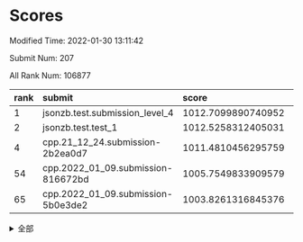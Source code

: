# Scores

Modified Time: 2022-01-30 13:11:42

Submit Num: 207

All Rank Num: 106877

| rank |               submit               |       score        |       sigma        | pk_num |
| :--- | :--------------------------------- | :----------------- | :----------------- | :----- |
| 1    | jsonzb.test.submission_level_4     | 1012.7099890740952 | 0.8068273995539241 | 2065   |
| 2    | jsonzb.test.test_1                 | 1012.5258312405031 | 0.7659253135223066 | 2065   |
| 4    | cpp.21_12_24.submission-2b2ea0d7   | 1011.4810456295759 | 0.8189899714062834 | 2070   |
| 54   | cpp.2022_01_09.submission-816672bd | 1005.7549833909579 | 0.7195600356495895 | 2063   |
| 65   | cpp.2022_01_09.submission-5b0e3de2 | 1003.8261316845376 | 0.7090164588075238 | 2068   |


<details>
<summary>全部</summary>

| rank |                 submit                 |       score        |       sigma        | pk_num |
| :--- | :------------------------------------- | :----------------- | :----------------- | :----- |
| 1    | jsonzb.test.submission_level_4         | 1012.7099890740952 | 0.8068273995539241 | 2065   |
| 2    | jsonzb.test.test_1                     | 1012.5258312405031 | 0.7659253135223066 | 2065   |
| 3    | gobigger.level_3.submission_level_3_16 | 1011.7561503255638 | 0.7720575852029854 | 2062   |
| 4    | cpp.21_12_24.submission-2b2ea0d7       | 1011.4810456295759 | 0.8189899714062834 | 2070   |
| 5    | gobigger.level_3.submission_level_3_30 | 1011.3631281438767 | 0.776338994973525  | 2065   |
| 6    | gobigger.level_3.submission_level_3_46 | 1011.143601424285  | 0.7832468480216064 | 2064   |
| 7    | gobigger.level_3.submission_level_3_35 | 1011.1001410049821 | 0.7953065158716848 | 2065   |
| 8    | gobigger.level_3.submission_level_3_3  | 1011.0700775142138 | 0.7825011263642436 | 2070   |
| 9    | gobigger.level_3.submission_level_3_7  | 1010.8876224073049 | 0.7648019111792655 | 2064   |
| 10   | gobigger.level_3.submission_level_3_45 | 1010.812450200796  | 0.7605817846522193 | 2067   |
| 11   | gobigger.level_3.submission_level_3_0  | 1010.7249191147058 | 0.7597433163720637 | 2066   |
| 12   | gobigger.level_3.submission_level_3_29 | 1010.6760815322862 | 0.7686906362500981 | 2064   |
| 13   | gobigger.level_3.submission_level_3_10 | 1010.6636102467161 | 0.7648843763439732 | 2066   |
| 14   | gobigger.level_3.submission_level_3_11 | 1010.6514339091541 | 0.7617506080205304 | 2069   |
| 15   | gobigger.level_3.submission_level_3_5  | 1010.6347864916002 | 0.7587451723480779 | 2067   |
| 16   | gobigger.level_3.submission_level_3_25 | 1010.605809443555  | 0.7721750656054721 | 2068   |
| 17   | gobigger.level_3.submission_level_3_20 | 1010.5822285459465 | 0.7549325246815226 | 2070   |
| 18   | gobigger.level_3.submission_level_3_27 | 1010.580500142376  | 0.7494327599430571 | 2066   |
| 19   | gobigger.level_3.submission_level_3_24 | 1010.5783066373228 | 0.7565640751834067 | 2068   |
| 20   | gobigger.level_3.submission_level_3_22 | 1010.5540808636879 | 0.7615599985282822 | 2068   |
| 21   | gobigger.level_3.submission_level_3_14 | 1010.5500252614984 | 0.7825593461355622 | 2067   |
| 22   | gobigger.level_3.submission_level_3_39 | 1010.5348340414304 | 0.7804513330103056 | 2066   |
| 23   | gobigger.level_3.submission_level_3_17 | 1010.5253973474107 | 0.7735239611339892 | 2067   |
| 24   | gobigger.level_3.submission_level_3_21 | 1010.4975076902466 | 0.7678594148333177 | 2069   |
| 25   | gobigger.level_3.submission_level_3_6  | 1010.4533496133104 | 0.7673442098246255 | 2066   |
| 26   | gobigger.level_3.submission_level_3_9  | 1010.2047670873987 | 0.7538295918978644 | 2063   |
| 27   | gobigger.level_3.submission_level_3_32 | 1010.1124907842151 | 0.7692501457797377 | 2065   |
| 28   | gobigger.level_3.submission_level_3_43 | 1010.0364931462207 | 0.7537078508588649 | 2064   |
| 29   | gobigger.level_3.submission_level_3_28 | 1010.014345259526  | 0.7836224936322874 | 2065   |
| 30   | gobigger.level_3.submission_level_3_48 | 1010.0064000681366 | 0.7397946561669992 | 2067   |
| 31   | gobigger.level_3.submission_level_3_34 | 1009.8903920791898 | 0.7544811792782679 | 2063   |
| 32   | gobigger.level_3.submission_level_3_4  | 1009.862734812777  | 0.7555673093725608 | 2066   |
| 33   | gobigger.level_3.submission_level_3_12 | 1009.831052205664  | 0.7414533405088056 | 2067   |
| 34   | gobigger.level_3.submission_level_3_26 | 1009.8127199828887 | 0.755392186352218  | 2067   |
| 35   | gobigger.level_3.submission_level_3_33 | 1009.7741267505712 | 0.7814540962520613 | 2064   |
| 36   | gobigger.level_3.submission_level_3_31 | 1009.7619882737829 | 0.7635588174540656 | 2063   |
| 37   | gobigger.level_3.submission_level_3_47 | 1009.7224273294621 | 0.7545441815256604 | 2064   |
| 38   | gobigger.level_3.submission_level_3_42 | 1009.5360827418593 | 0.73815507184118   | 2068   |
| 39   | gobigger.level_3.submission_level_3_1  | 1009.5336850618465 | 0.7505037811906398 | 2063   |
| 40   | gobigger.level_3.submission_level_3_19 | 1009.3933692320186 | 0.7602677941798724 | 2067   |
| 41   | gobigger.level_3.submission_level_3_13 | 1009.3067083951295 | 0.7597672434533781 | 2064   |
| 42   | gobigger.level_3.submission_level_3_41 | 1009.2003217334995 | 0.7719217248952955 | 2064   |
| 43   | gobigger.level_3.submission_level_3_38 | 1009.1635432462076 | 0.7467129078648601 | 2069   |
| 44   | gobigger.level_3.submission_level_3_49 | 1009.1275810436699 | 0.7695819919020057 | 2067   |
| 45   | gobigger.level_3.submission_level_3_8  | 1009.0203947592443 | 0.760268468957494  | 2065   |
| 46   | gobigger.level_3.submission_level_3_2  | 1008.8527211459894 | 0.7572392466701153 | 2061   |
| 47   | gobigger.level_3.submission_level_3_44 | 1008.8429455269927 | 0.7421846571807177 | 2059   |
| 48   | gobigger.level_3.submission_level_3_36 | 1008.806126489371  | 0.7471551457631339 | 2063   |
| 49   | gobigger.level_3.submission_level_3_15 | 1008.7749689563627 | 0.7378714818354277 | 2065   |
| 50   | gobigger.level_3.submission_level_3_18 | 1008.724838619771  | 0.7522910299554961 | 2062   |
| 51   | gobigger.level_3.submission_level_3_23 | 1008.6857240183974 | 0.7385521926942757 | 2067   |
| 52   | gobigger.level_3.submission_level_3_40 | 1008.2435335603504 | 0.7594515429089022 | 2060   |
| 53   | gobigger.level_3.submission_level_3_37 | 1007.669534172     | 0.7487201570918104 | 2063   |
| 54   | cpp.2022_01_09.submission-816672bd     | 1005.7549833909579 | 0.7195600356495895 | 2063   |
| 55   | gobigger.level_1.submission_level_1_21 | 1005.025935471406  | 0.7135806604962304 | 2066   |
| 56   | gobigger.level_1.submission_level_1_19 | 1004.7138356690903 | 0.7235741837956099 | 2068   |
| 57   | gobigger.level_1.submission_level_1_27 | 1004.4538458815754 | 0.720184657275363  | 2063   |
| 58   | gobigger.level_1.submission_level_1_20 | 1004.4123201374775 | 0.7080346896832657 | 2062   |
| 59   | gobigger.level_1.submission_level_1_44 | 1004.3564042453032 | 0.7242961814979939 | 2063   |
| 60   | gobigger.level_1.submission_level_1_33 | 1004.193902779898  | 0.7265495911451169 | 2065   |
| 61   | gobigger.level_1.submission_level_1_29 | 1004.1309712758385 | 0.7051208673372003 | 2066   |
| 62   | gobigger.level_1.submission_level_1_34 | 1004.0006674366128 | 0.7183429402674708 | 2064   |
| 63   | gobigger.level_1.submission_level_1_38 | 1003.9918234994227 | 0.7203653770670154 | 2064   |
| 64   | gobigger.level_1.submission_level_1_15 | 1003.9000187217114 | 0.7180724381666417 | 2060   |
| 65   | cpp.2022_01_09.submission-5b0e3de2     | 1003.8261316845376 | 0.7090164588075238 | 2068   |
| 66   | gobigger.level_1.submission_level_1_9  | 1003.7879661082851 | 0.7134960397863461 | 2062   |
| 67   | gobigger.level_1.submission_level_1_26 | 1003.6913628505632 | 0.7252240705166352 | 2068   |
| 68   | gobigger.level_1.submission_level_1_40 | 1003.630464660519  | 0.726811417062919  | 2063   |
| 69   | gobigger.level_1.submission_level_1_14 | 1003.6082925177728 | 0.7214883527930976 | 2065   |
| 70   | gobigger.level_1.submission_level_1_4  | 1003.54905082164   | 0.7064903921318612 | 2067   |
| 71   | gobigger.level_1.submission_level_1_24 | 1003.524944172759  | 0.7054514488312036 | 2063   |
| 72   | gobigger.level_1.submission_level_1_28 | 1003.4811546342341 | 0.7241266724698466 | 2062   |
| 73   | gobigger.level_1.submission_level_1_47 | 1003.4696646770623 | 0.7102210057680106 | 2066   |
| 74   | gobigger.level_1.submission_level_1_1  | 1003.4483867104404 | 0.7161088302766341 | 2063   |
| 75   | gobigger.level_1.submission_level_1_36 | 1003.4275527599168 | 0.7135478412753534 | 2064   |
| 76   | gobigger.level_1.submission_level_1_48 | 1003.4047530925477 | 0.7057088036455731 | 2067   |
| 77   | gobigger.level_1.submission_level_1_49 | 1003.3955318568097 | 0.7237549583584744 | 2061   |
| 78   | gobigger.level_1.submission_level_1_30 | 1003.3637948359228 | 0.7135856760445899 | 2069   |
| 79   | gobigger.level_1.submission_level_1_5  | 1003.1501751762277 | 0.7084179809987537 | 2067   |
| 80   | gobigger.level_1.submission_level_1_31 | 1003.1090030341147 | 0.7185165838588609 | 2064   |
| 81   | gobigger.level_1.submission_level_1_42 | 1003.0556017025849 | 0.7159662085577867 | 2067   |
| 82   | gobigger.level_1.submission_level_1_8  | 1003.030422756714  | 0.715207935555842  | 2060   |
| 83   | gobigger.level_1.submission_level_1_37 | 1002.9441015116174 | 0.7153073423573099 | 2071   |
| 84   | gobigger.level_1.submission_level_1_39 | 1002.9302672271752 | 0.7234611284524882 | 2062   |
| 85   | gobigger.level_1.submission_level_1_17 | 1002.9148887200396 | 0.723304552268169  | 2069   |
| 86   | gobigger.level_1.submission_level_1_22 | 1002.7994132029716 | 0.7149760179474499 | 2067   |
| 87   | gobigger.level_1.submission_level_1_23 | 1002.7069712932622 | 0.7183057410380008 | 2066   |
| 88   | gobigger.level_1.submission_level_1_7  | 1002.5439484993057 | 0.7273148762746102 | 2063   |
| 89   | gobigger.level_1.submission_level_1_6  | 1002.5434226952929 | 0.7219748003443288 | 2066   |
| 90   | gobigger.level_1.submission_level_1_12 | 1002.5281494544241 | 0.721625328669902  | 2063   |
| 91   | gobigger.level_1.submission_level_1_13 | 1002.4917188433839 | 0.7237811862373045 | 2063   |
| 92   | gobigger.level_1.submission_level_1_11 | 1002.4305761952141 | 0.7169617972953145 | 2064   |
| 93   | gobigger.level_1.submission_level_1_46 | 1002.1904680527026 | 0.7097318116113208 | 2065   |
| 94   | gobigger.level_1.submission_level_1_0  | 1002.1475952852765 | 0.7091547983099089 | 2068   |
| 95   | gobigger.level_1.submission_level_1_25 | 1002.1448053974067 | 0.7159794673147716 | 2069   |
| 96   | gobigger.level_1.submission_level_1_18 | 1002.1243571138001 | 0.7113713248457162 | 2065   |
| 97   | gobigger.level_1.submission_level_1_16 | 1002.1236499655147 | 0.7238914838950784 | 2062   |
| 98   | gobigger.level_1.submission_level_1_43 | 1002.085898560689  | 0.7142852816289115 | 2060   |
| 99   | gobigger.level_1.submission_level_1_41 | 1001.9718578421525 | 0.7115903064039634 | 2067   |
| 100  | gobigger.level_1.submission_level_1_35 | 1001.9472548813312 | 0.7068581323671035 | 2068   |
| 101  | gobigger.level_1.submission_level_1_32 | 1001.9409951202816 | 0.7069904007391054 | 2067   |
| 102  | gobigger.level_1.submission_level_1_2  | 1001.9160066910983 | 0.7077835668855313 | 2067   |
| 103  | gobigger.level_1.submission_level_1_3  | 1001.8517779996066 | 0.7097210696036936 | 2065   |
| 104  | gobigger.level_1.submission_level_1_45 | 1001.4215361142261 | 0.7005094137909593 | 2068   |
| 105  | gobigger.level_1.submission_level_1_10 | 1001.3998813818512 | 0.7264806110915862 | 2061   |
| 106  | gobigger.random.submission_random_15   | 997.4431219192245  | 0.7081300131774229 | 2054   |
| 107  | gobigger.random.submission_random_3    | 997.0425218131423  | 0.7103566127029397 | 2061   |
| 108  | gobigger.random.submission_random_48   | 996.9143680436782  | 0.700754356070126  | 2063   |
| 109  | gobigger.random.submission_random_24   | 996.6878449356801  | 0.7076649292238472 | 2064   |
| 110  | gobigger.random.submission_random_46   | 996.6666430072763  | 0.7017005480842885 | 2066   |
| 111  | gobigger.random.submission_random_39   | 996.6289262346063  | 0.713400220140355  | 2065   |
| 112  | gobigger.random.submission_random_10   | 996.5950579460006  | 0.7122296860766814 | 2064   |
| 113  | gobigger.random.submission_random_35   | 996.5586588675112  | 0.7023106805244799 | 2065   |
| 114  | gobigger.random.submission_random_5    | 996.5248125622273  | 0.7032082963201659 | 2067   |
| 115  | gobigger.random.submission_random_6    | 996.4947737196053  | 0.7063669012419459 | 2059   |
| 116  | gobigger.random.submission_random_17   | 996.4480000974688  | 0.7042477699006859 | 2067   |
| 117  | gobigger.random.submission_random_29   | 996.417310092173   | 0.703471349212483  | 2062   |
| 118  | gobigger.random.submission_random_30   | 996.3518270076991  | 0.7038503095183776 | 2069   |
| 119  | gobigger.random.submission_random_19   | 996.3332324335478  | 0.6945745788514631 | 2071   |
| 120  | gobigger.random.submission_random_12   | 996.2940807431727  | 0.7060839448146703 | 2064   |
| 121  | gobigger.random.submission_random_23   | 996.2650701717388  | 0.7071613127084818 | 2071   |
| 122  | gobigger.random.submission_random_38   | 996.2514806440174  | 0.7048138776707815 | 2069   |
| 123  | gobigger.random.submission_random_9    | 996.2368645289689  | 0.7165214978815225 | 2066   |
| 124  | gobigger.random.submission_random_31   | 996.2226940441693  | 0.702248478925738  | 2066   |
| 125  | gobigger.random.submission_random_26   | 996.2179050581576  | 0.7079043229147609 | 2066   |
| 126  | gobigger.random.submission_random_13   | 996.1998305490049  | 0.7096261346048826 | 2067   |
| 127  | gobigger.random.submission_random_44   | 996.173172578376   | 0.7300429090708632 | 2069   |
| 128  | gobigger.random.submission_random_4    | 996.0365562080483  | 0.7006901913160646 | 2063   |
| 129  | gobigger.random.submission_random_8    | 995.9915178682525  | 0.7047780948423602 | 2069   |
| 130  | gobigger.random.submission_random_21   | 995.9339528662097  | 0.7146280755152349 | 2068   |
| 131  | gobigger.random.submission_random_2    | 995.8437401591235  | 0.7202320473857283 | 2068   |
| 132  | gobigger.random.submission_random_22   | 995.8399667413101  | 0.7118532391451172 | 2062   |
| 133  | gobigger.random.submission_random_37   | 995.8306975957786  | 0.7155006942560033 | 2067   |
| 134  | gobigger.random.submission_random_42   | 995.8242111856954  | 0.7234283446913943 | 2065   |
| 135  | gobigger.random.submission_random_47   | 995.7456707704301  | 0.7185882695642419 | 2063   |
| 136  | gobigger.random.submission_random_7    | 995.7409283234413  | 0.7166727920925633 | 2070   |
| 137  | gobigger.random.submission_random_40   | 995.7173699651919  | 0.7066535977604873 | 2064   |
| 138  | gobigger.random.submission_random_16   | 995.6664945856675  | 0.7254244181074466 | 2064   |
| 139  | gobigger.random.submission_random_0    | 995.666012966267   | 0.7239860258299571 | 2059   |
| 140  | gobigger.random.submission_random_11   | 995.6578404906585  | 0.7159091662738333 | 2064   |
| 141  | gobigger.random.submission_random_28   | 995.6462245979951  | 0.7053856297286725 | 2068   |
| 142  | gobigger.random.submission_random_18   | 995.5909742397188  | 0.7121253099929528 | 2066   |
| 143  | gobigger.random.submission_random_32   | 995.5624477553655  | 0.7084316339686744 | 2067   |
| 144  | gobigger.random.submission_random_43   | 995.5534799134934  | 0.7107074531092197 | 2064   |
| 145  | gobigger.random.submission_random_45   | 995.5463278065598  | 0.6927399696857939 | 2069   |
| 146  | gobigger.random.submission_random_33   | 995.4455516046363  | 0.7174043155777526 | 2069   |
| 147  | gobigger.random.submission_random_36   | 995.4414878875148  | 0.7220945282804984 | 2067   |
| 148  | gobigger.random.submission_random_49   | 995.3955811473168  | 0.7095820129255682 | 2064   |
| 149  | gobigger.random.submission_random_34   | 995.3794967133531  | 0.7185942962974934 | 2064   |
| 150  | gobigger.random.submission_random_14   | 995.2201425826336  | 0.7171334380576454 | 2067   |
| 151  | gobigger.random.submission_random_25   | 995.1088519153282  | 0.7039530661045205 | 2066   |
| 152  | gobigger.random.submission_random_20   | 995.0227857169515  | 0.7217588456494349 | 2060   |
| 153  | gobigger.random.submission_random_41   | 994.723624683737   | 0.7174579347059092 | 2068   |
| 154  | gobigger.random.submission_random_27   | 994.6656242108618  | 0.707255254177574  | 2066   |
| 155  | gobigger.random.submission_random_1    | 994.2090761252864  | 0.7157648869794109 | 2069   |
| 156  | gobigger.level_2.submission_level_2_41 | 993.9093197296077  | 0.7332120737045562 | 2067   |
| 157  | gobigger.level_2.submission_level_2_36 | 993.4692600950677  | 0.7438263216411372 | 2065   |
| 158  | gobigger.level_2.submission_level_2_2  | 993.3360833561796  | 0.7375222107040422 | 2062   |
| 159  | gobigger.level_2.submission_level_2_19 | 993.3140798198152  | 0.7493910449252668 | 2064   |
| 160  | gobigger.level_2.submission_level_2_49 | 993.2838508953719  | 0.7345975341163626 | 2063   |
| 161  | gobigger.level_2.submission_level_2_45 | 993.2393895585941  | 0.7331576039371621 | 2062   |
| 162  | gobigger.level_2.submission_level_2_13 | 993.2332609164293  | 0.720943320695575  | 2070   |
| 163  | gobigger.level_2.submission_level_2_38 | 993.1735330326717  | 0.7515540107698618 | 2069   |
| 164  | gobigger.level_2.submission_level_2_15 | 993.140641979975   | 0.7219460043215423 | 2066   |
| 165  | gobigger.level_2.submission_level_2_30 | 993.0652904076964  | 0.7338345670228789 | 2065   |
| 166  | gobigger.level_2.submission_level_2_0  | 993.0290099262328  | 0.7457675260099436 | 2070   |
| 167  | gobigger.level_2.submission_level_2_34 | 992.8761878358298  | 0.7393826388833835 | 2068   |
| 168  | gobigger.level_2.submission_level_2_42 | 992.7701338922758  | 0.7430742542810577 | 2065   |
| 169  | gobigger.level_2.submission_level_2_40 | 992.7470649143489  | 0.7342220822016652 | 2064   |
| 170  | gobigger.level_2.submission_level_2_18 | 992.6421296904781  | 0.732828663028766  | 2067   |
| 171  | gobigger.level_2.submission_level_2_21 | 992.6345779167433  | 0.7292964419161362 | 2061   |
| 172  | gobigger.level_2.submission_level_2_33 | 992.6215190267478  | 0.7314807382292332 | 2068   |
| 173  | gobigger.level_2.submission_level_2_9  | 992.5419617859972  | 0.7295363921690412 | 2060   |
| 174  | gobigger.level_2.submission_level_2_4  | 992.4136281351109  | 0.7536205405511615 | 2069   |
| 175  | gobigger.level_2.submission_level_2_44 | 992.3808656702342  | 0.7431437835623456 | 2063   |
| 176  | gobigger.level_2.submission_level_2_7  | 992.3592828486443  | 0.7457162798485686 | 2059   |
| 177  | gobigger.level_2.submission_level_2_29 | 992.3584098375107  | 0.7416396869626469 | 2066   |
| 178  | gobigger.level_2.submission_level_2_26 | 992.2970559595761  | 0.7377274953552665 | 2063   |
| 179  | gobigger.level_2.submission_level_2_25 | 992.220359787809   | 0.732950184212411  | 2069   |
| 180  | gobigger.level_2.submission_level_2_48 | 992.1501849499002  | 0.7455257952975011 | 2071   |
| 181  | gobigger.level_2.submission_level_2_46 | 992.1405261880276  | 0.7443872979422558 | 2065   |
| 182  | gobigger.level_2.submission_level_2_16 | 992.1039256367588  | 0.7491614852057017 | 2064   |
| 183  | gobigger.level_2.submission_level_2_11 | 992.0544678067656  | 0.7393027666892652 | 2062   |
| 184  | gobigger.level_2.submission_level_2_8  | 991.9926096277619  | 0.7406151333198352 | 2064   |
| 185  | gobigger.level_2.submission_level_2_47 | 991.942186132016   | 0.7276862511893489 | 2063   |
| 186  | gobigger.level_2.submission_level_2_17 | 991.9052395106833  | 0.7382221460013445 | 2066   |
| 187  | gobigger.level_2.submission_level_2_39 | 991.8798307082757  | 0.7477127925656715 | 2068   |
| 188  | gobigger.level_2.submission_level_2_1  | 991.8215971813341  | 0.7494849333998048 | 2067   |
| 189  | gobigger.level_2.submission_level_2_35 | 991.8202609747922  | 0.7317283682778515 | 2066   |
| 190  | gobigger.level_2.submission_level_2_3  | 991.7721158501378  | 0.761317615603007  | 2061   |
| 191  | gobigger.level_2.submission_level_2_37 | 991.6695833083177  | 0.7689650046992975 | 2066   |
| 192  | gobigger.level_2.submission_level_2_12 | 991.6682088158857  | 0.7351252711135021 | 2062   |
| 193  | gobigger.level_2.submission_level_2_20 | 991.6111943282596  | 0.7390652079519862 | 2065   |
| 194  | gobigger.level_2.submission_level_2_27 | 991.5020808836284  | 0.7635316739349293 | 2065   |
| 195  | gobigger.level_2.submission_level_2_5  | 991.3153174581003  | 0.7484139927902697 | 2066   |
| 196  | gobigger.level_2.submission_level_2_14 | 991.1812180437048  | 0.7618392480260616 | 2067   |
| 197  | gobigger.level_2.submission_level_2_28 | 991.1706836891794  | 0.7671678112429209 | 2068   |
| 198  | gobigger.level_2.submission_level_2_32 | 990.9954173815419  | 0.7529031682861238 | 2066   |
| 199  | gobigger.level_2.submission_level_2_31 | 990.99439496644    | 0.7719129520801172 | 2066   |
| 200  | gobigger.level_2.submission_level_2_24 | 990.9419143005414  | 0.7620314186595175 | 2064   |
| 201  | gobigger.level_2.submission_level_2_23 | 990.6977423303214  | 0.7512762364730036 | 2067   |
| 202  | gobigger.level_2.submission_level_2_10 | 990.6274372502472  | 0.7606610275101898 | 2069   |
| 203  | gobigger.level_2.submission_level_2_6  | 990.4649758919256  | 0.7545119979201315 | 2061   |
| 204  | gobigger.level_2.submission_level_2_22 | 990.3741250782297  | 0.762766797064963  | 2062   |
| 205  | gobigger.level_2.submission_level_2_43 | 990.3314669064479  | 0.7668695560037527 | 2067   |
| 206  | gobigger.none.submission_none_0        | 978.3232667772044  | 1.3138969527262154 | 2066   |
| 207  | gobigger.none.submission_none_1        | 975.6113027201985  | 1.4556113389170853 | 2062   |

</details>